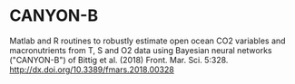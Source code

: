 # CANYON-B
Matlab and R routines to robustly estimate open ocean CO2 variables and macronutrients from T, S and O2 data using Bayesian neural networks ("CANYON-B") of Bittig et al. (2018) Front. Mar. Sci. 5:328. http://dx.doi.org/10.3389/fmars.2018.00328
